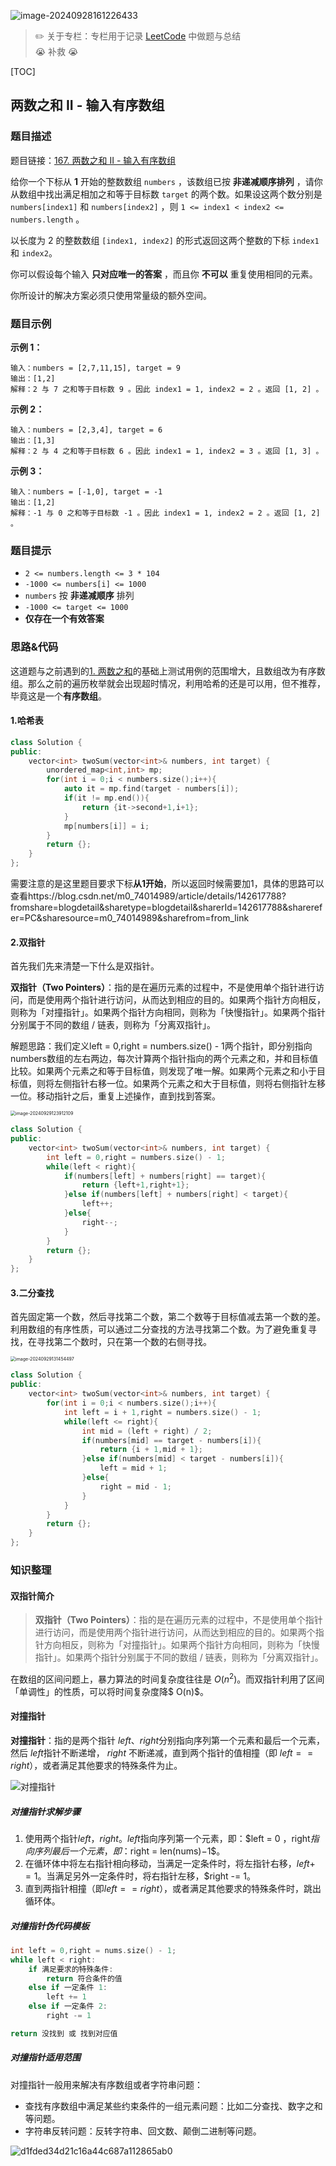 ![image-20240928161226433](https://gitee.com/Black_aura/picture/raw/master/img/image-20240928161226433-1727573667634-1.png)

> ✏️ 关于专栏：专栏用于记录 [LeetCode](https://leetcode.cn/) 中做题与总结  
> 😭 补救 😭

[TOC]

## 两数之和 II - 输入有序数组

### 题目描述

题目链接：[167. 两数之和 II - 输入有序数组](https://leetcode.cn/problems/two-sum-ii-input-array-is-sorted/)

给你一个下标从 **1** 开始的整数数组 `numbers` ，该数组已按 **非递减顺序排列** ，请你从数组中找出满足相加之和等于目标数 `target` 的两个数。如果设这两个数分别是 `numbers[index1]` 和 `numbers[index2]` ，则 `1 <= index1 < index2 <= numbers.length` 。

以长度为 2 的整数数组 `[index1, index2]` 的形式返回这两个整数的下标 `index1` 和 `index2`。

你可以假设每个输入 **只对应唯一的答案** ，而且你 **不可以** 重复使用相同的元素。

你所设计的解决方案必须只使用常量级的额外空间。

### 题目示例

**示例 1：**

```
输入：numbers = [2,7,11,15], target = 9
输出：[1,2]
解释：2 与 7 之和等于目标数 9 。因此 index1 = 1, index2 = 2 。返回 [1, 2] 。
```

**示例 2：**

```
输入：numbers = [2,3,4], target = 6
输出：[1,3]
解释：2 与 4 之和等于目标数 6 。因此 index1 = 1, index2 = 3 。返回 [1, 3] 。
```

**示例 3：**

```
输入：numbers = [-1,0], target = -1
输出：[1,2]
解释：-1 与 0 之和等于目标数 -1 。因此 index1 = 1, index2 = 2 。返回 [1, 2] 。
```

### 题目提示

- `2 <= numbers.length <= 3 * 104`
- `-1000 <= numbers[i] <= 1000`
- `numbers` 按 **非递减顺序** 排列
- `-1000 <= target <= 1000`
- **仅存在一个有效答案**

### 思路&代码

这道题与之前遇到的[1. 两数之和](https://leetcode.cn/problems/two-sum/)的基础上测试用例的范围增大，且数组改为有序数组。那么之前的遍历枚举就会出现超时情况，利用哈希的还是可以用，但不推荐，毕竟这是一个**有序数组**。

#### **1.哈希表**

```c++
class Solution {
public:
    vector<int> twoSum(vector<int>& numbers, int target) {
        unordered_map<int,int> mp;
        for(int i = 0;i < numbers.size();i++){
            auto it = mp.find(target - numbers[i]);
            if(it != mp.end()){
                return {it->second+1,i+1};
            }
            mp[numbers[i]] = i;
        }
        return {};
    }
};
```

需要注意的是这里题目要求下标**从1开始**，所以返回时候需要加1，具体的思路可以查看https://blog.csdn.net/m0_74014989/article/details/142617788?fromshare=blogdetail&sharetype=blogdetail&sharerId=142617788&sharerefer=PC&sharesource=m0_74014989&sharefrom=from_link

#### **2.双指针**

首先我们先来清楚一下什么是双指针。

**双指针（Two Pointers）**：指的是在遍历元素的过程中，不是使用单个指针进行访问，而是使用两个指针进行访问，从而达到相应的目的。如果两个指针方向相反，则称为「对撞指针」。如果两个指针方向相同，则称为「快慢指针」。如果两个指针分别属于不同的数组 / 链表，则称为「分离双指针」。

解题思路：我们定义left = 0,right = numbers.size() - 1两个指针，即分别指向numbers数组的左右两边，每次计算两个指针指向的两个元素之和，并和目标值比较。如果两个元素之和等于目标值，则发现了唯一解。如果两个元素之和小于目标值，则将左侧指针右移一位。如果两个元素之和大于目标值，则将右侧指针左移一位。移动指针之后，重复上述操作，直到找到答案。

<img src="https://gitee.com/Black_aura/picture/raw/master/img/image-20240929123912109.png" alt="image-20240929123912109" style="zoom: 50%;" />

```c++
class Solution {
public:
    vector<int> twoSum(vector<int>& numbers, int target) {
        int left = 0,right = numbers.size() - 1;
        while(left < right){
            if(numbers[left] + numbers[right] == target){
                return {left+1,right+1};
            }else if(numbers[left] + numbers[right] < target){
                left++;
            }else{
                right--;
            }
        }
        return {};
    }
};
```

#### **3.二分查找**

首先固定第一个数，然后寻找第二个数，第二个数等于目标值减去第一个数的差。利用数组的有序性质，可以通过二分查找的方法寻找第二个数。为了避免重复寻找，在寻找第二个数时，只在第一个数的右侧寻找。

<img src="https://gitee.com/Black_aura/picture/raw/master/img/image-20240929131454497.png" alt="image-20240929131454497" style="zoom: 50%;" />

```c++
class Solution {
public:
    vector<int> twoSum(vector<int>& numbers, int target) {
        for(int i = 0;i < numbers.size();i++){
            int left = i + 1,right = numbers.size() - 1;
            while(left <= right){
                int mid = (left + right) / 2;
                if(numbers[mid] == target - numbers[i]){
                    return {i + 1,mid + 1};
                }else if(numbers[mid] < target - numbers[i]){
                    left = mid + 1;
                }else{
                    right = mid - 1;
                }
            }
        }
        return {};
    }
};
```

### 知识整理

#### 双指针简介

> **双指针（Two Pointers）**：指的是在遍历元素的过程中，不是使用单个指针进行访问，而是使用两个指针进行访问，从而达到相应的目的。如果两个指针方向相反，则称为「对撞指针」。如果两个指针方向相同，则称为「快慢指针」。如果两个指针分别属于不同的数组 / 链表，则称为「分离双指针」。

在数组的区间问题上，暴力算法的时间复杂度往往是 $O(n^2)$。而双指针利用了区间「单调性」的性质，可以将时间复杂度降$ O(n)$。

#### 对撞指针

**对撞指针**：指的是两个指针 $left$、$right$分别指向序列第一个元素和最后一个元素，然后  $left$指针不断递增， $right$ 不断递减，直到两个指针的值相撞（即 $left == right$​），或者满足其他要求的特殊条件为止。

![对撞指针](https://gitee.com/Black_aura/picture/raw/master/img/202405092155032.png)

##### 对撞指针求解步骤

1. 使用两个指针$left$，$right$。$left$指向序列第一个元素，即：$left = 0 $，$right$指向序列最后一个元素，即：$right = len(nums)−1$。
2. 在循环体中将左右指针相向移动，当满足一定条件时，将左指针右移，$left += 1$。当满足另外一定条件时，将右指针左移，$right -= 1。
3. 直到两指针相撞（即$left == right$​​），或者满足其他要求的特殊条件时，跳出循环体。

##### 对撞指针伪代码模板

```c++
int left = 0,right = nums.size() - 1;
while left < right:
    if 满足要求的特殊条件:
        return 符合条件的值 
    else if 一定条件 1:
        left += 1
    else if 一定条件 2:
        right -= 1

return 没找到 或 找到对应值
```

##### 对撞指针适用范围

对撞指针一般用来解决有序数组或者字符串问题：

- 查找有序数组中满足某些约束条件的一组元素问题：比如二分查找、数字之和等问题。
- 字符串反转问题：反转字符串、回文数、颠倒二进制等问题。

![d1fded34d21c16a44c687a112865ab0](https://gitee.com/Black_aura/picture/raw/master/img/d1fded34d21c16a44c687a112865ab0-1727508219022-1-1727583261315-1.jpg)